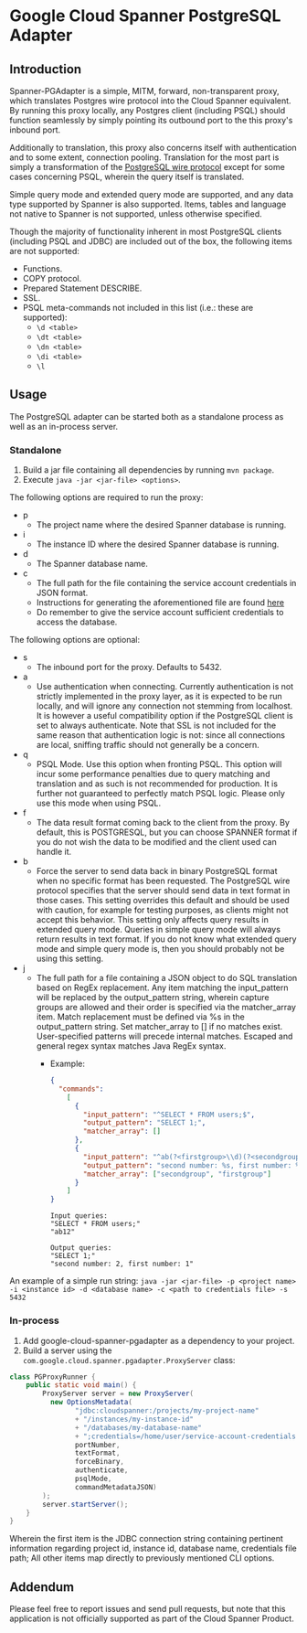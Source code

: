 # Google Cloud Spanner PostgreSQL Adapter

## Introduction
Spanner-PGAdapter is a simple, MITM, forward, non-transparent proxy, which 
translates Postgres wire protocol into the Cloud Spanner equivalent. By running
this proxy locally, any Postgres client (including PSQL) should function
seamlessly by simply pointing its outbound port to the this proxy's inbound 
port.

Additionally to translation, this proxy also concerns itself with authentication
and to some extent, connection pooling. Translation for the most part is simply
a transformation of the [PostgreSQL wire protocol](https://www.postgresql.org/docs/8.2/protocol-message-formats.html)
except for some cases concerning PSQL, wherein the query itself is translated.

Simple query mode and extended query mode are supported, and any data type
supported by Spanner is also supported. Items, tables and language not native to
Spanner is not supported, unless otherwise specified.

Though the majority of functionality inherent in most PostgreSQL clients
(including PSQL and JDBC) are included out of the box, the following items are
not supported:
* Functions.
* COPY protocol.
* Prepared Statement DESCRIBE.
* SSL.
* PSQL meta-commands not included in this list (i.e.: these are supported):
  * `\d <table>` 
  * `\dt <table>`
  * `\dn <table>`
  * `\di <table>`
  * `\l`


## Usage
The PostgreSQL adapter can be started both as a standalone process as well as an 
in-process server.

### Standalone
1. Build a jar file containing all dependencies by running `mvn package`.
2. Execute `java -jar <jar-file> <options>`.

The following options are required to run the proxy:
* p
  * The project name where the desired Spanner database is running.
* i
  * The instance ID where the desired Spanner database is running.
* d
  * The Spanner database name.
* c
  * The full path for the file containing the service account credentials in
    JSON format.
  * Instructions for generating the aforementioned file are found [here](https://cloud.google.com/iam/docs/creating-managing-service-account-keys)
  * Do remember to give the service account sufficient credentials to access the
    database.

The following options are optional:
* s
  * The inbound port for the proxy. Defaults to 5432.
* a
  * Use authentication when connecting. Currently authentication is not strictly
    implemented in the proxy layer, as it is expected to be run locally, and
    will ignore any connection not stemming from localhost. It is however a
    useful compatibility option if the PostgreSQL client is set to always 
    authenticate. Note that SSL is not included for the same reason that
    authentication logic is not: since all connections are local, sniffing
    traffic should not generally be a concern.
* q
  * PSQL Mode. Use this option when fronting PSQL. This option will incur some
    performance penalties due to query matching and translation and as such is
    not recommended for production. It is further not guaranteed to perfectly
    match PSQL logic. Please only use this mode when using PSQL.
* f
  * The data result format coming back to the client from the proxy. By default,
    this is POSTGRESQL, but you can choose SPANNER format if you do not wish the
    data to be modified and the client used can handle it.
* b
  * Force the server to send data back in binary PostgreSQL format when no
    specific format has been requested. The PostgreSQL wire protocol specifies 
    that the server should send data in text format in those cases. This 
    setting overrides this default and should be used with caution, for example
    for testing purposes, as clients might not accept this behavior. This 
    setting only affects query results in extended query mode. Queries in 
    simple query mode will always return results in text format. If you do not 
    know what extended query mode and simple query mode is, then you should 
    probably not be using this setting.
* j
  * The full path for a file containing a JSON object to do SQL translation
  based on RegEx replacement. Any item matching the input_pattern will be 
  replaced by the output_pattern string, wherein capture groups are allowed
  and their order is specified via the matcher_array item. Match replacement
  must be defined via %s in the output_pattern string. Set matcher_array to []
  if no matches exist. User-specified patterns will precede internal matches.
  Escaped and general regex syntax matches Java RegEx syntax.
    * Example:

        ```json
        { 
          "commands": 
            [ 
              {
                "input_pattern": "^SELECT * FROM users;$", 
                "output_pattern": "SELECT 1;",
                "matcher_array": []
              }, 
              {
                "input_pattern": "^ab(?<firstgroup>\\d)(?<secondgroup>\\d)$",
                "output_pattern": "second number: %s, first number: %s",
                "matcher_array": ["secondgroup", "firstgroup"] 
              }
            ]
        }
        ```
        ```
        Input queries:
        "SELECT * FROM users;"
        "ab12"

        Output queries:
        "SELECT 1;"
        "second number: 2, first number: 1"
        ```

An example of a simple run string:
`java -jar <jar-file> -p <project name> -i <instance id> -d <database name> -c
<path to credentials file> -s 5432`

### In-process
1. Add google-cloud-spanner-pgadapter as a dependency to your project.
2. Build a server using the `com.google.cloud.spanner.pgadapter.ProxyServer` 
class:

```java
class PGProxyRunner {
    public static void main() {
        ProxyServer server = new ProxyServer(
          new OptionsMetadata(
                "jdbc:cloudspanner:/projects/my-project-name"
                + "/instances/my-instance-id"
                + "/databases/my-database-name"
                + ";credentials=/home/user/service-account-credentials.json",
                portNumber,
                textFormat,
                forceBinary,
                authenticate,
                psqlMode,
                commandMetadataJSON)
        );
        server.startServer();
    }
}
```

Wherein the first item is the JDBC connection string containing pertinent
information regarding project id, instance id, database name, credentials file
path; All other items map directly to previously mentioned CLI options.

## Addendum

Please feel free to report issues and send pull requests, but note that this 
application is not officially supported as part of the Cloud Spanner Product.